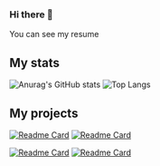  ### Hi there 👋
You can see my resume 
## My stats
![Anurag's GitHub stats](https://github-readme-stats.vercel.app/api?username=Leagan-Dan&show_icons=true&theme=transparent) ![Top Langs](https://github-readme-stats.vercel.app/api/top-langs/?username=Leagan-Dan&layout=compact&show_icons=true&theme=transparent)
## My projects

[![Readme Card](https://github-readme-stats.vercel.app/api/pin/?username=andreitablan&repo=Actors-Guild-Awards-Visualizer&show_icons=true&theme=transparent)](https://github.com/andreitablan/Actors-Guild-Awards-Visualizer) [![Readme Card](https://github-readme-stats.vercel.app/api/pin/?username=andreitablan&repo=Graph-bot&show_icons=true&theme=transparent)](https://github.com/andreitablan/Graph-bot)

[![Readme Card](https://github-readme-stats.vercel.app/api/pin/?username=Rianer&repo=FII-IMR-ERFELETA&show_icons=true&theme=transparent)](https://github.com/Rianer/FII-IMR-ERFELETA) [![Readme Card](https://github-readme-stats.vercel.app/api/pin/?username=andreitablan&repo=Stable-marriage-problem&show_icons=true&theme=transparent)](https://github.com/andreitablan/Stable-marriage-problem) 
